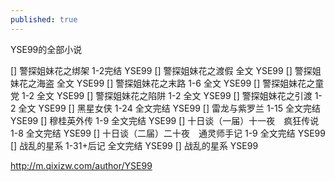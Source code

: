 ```yaml
---
published: true
---
```

YSE99的全部小说

[] 警探姐妹花之绑架 1-2完结 YSE99
[] 警探姐妹花之渡假 全文 YSE99
[] 警探姐妹花之海盗 全文 YSE99
[] 警探姐妹花之末路 1-6 全文 YSE99
[] 警探姐妹花之童党 1-2 全文 YSE99
[] 警探姐妹花之陷阱 1-2 全文 YSE99
[] 警探姐妹花之引渡 1-2 全文 YSE99
[] 黑星女侠 1-24 全文完结 YSE99
[] 雷龙与紫罗兰 1-15 全文完结 YSE99
[] 穆桂英外传 1-9 全文完结 YSE99
[] 十日谈（一届）十一夜　疯狂传说 1-8 全文完结 YSE99
[] 十日谈（二届）二十夜　通灵师手记 1-9 全文完结 YSE99
[] 战乱的星系 1-31+后记 全文完结 YSE99
[] 战乱的星系 YSE99

http://m.qixizw.com/author/YSE99
